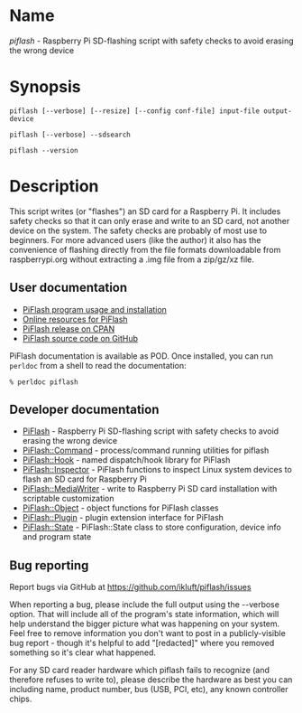 # Name

*piflash* - Raspberry Pi SD-flashing script with safety checks to avoid erasing the wrong device

# Synopsis

    piflash [--verbose] [--resize] [--config conf-file] input-file output-device

    piflash [--verbose] --sdsearch

    piflash --version

# Description

This script writes (or "flashes") an SD card for a Raspberry Pi. It includes safety checks so that it can only erase and write to an SD card, not another device on the system. The safety checks are probably of most use to beginners. For more advanced users (like the author) it also has the convenience of flashing directly from the file formats downloadable from raspberrypi.org without extracting a .img file from a zip/gz/xz file.

## User documentation

* [PiFlash program usage and installation](https://metacpan.org/pod/distribution/PiFlash/bin/piflash)
* [Online resources for PiFlash](https://github.com/ikluft/piflash/blob/master/doc/resources.md)
* [PiFlash release on CPAN](https://metacpan.org/release/PiFlash)
* [PiFlash source code on GitHub](https://github.com/ikluft/piflash)

PiFlash documentation is available as POD.
Once installed, you can run `perldoc` from a shell to read the documentation:
 
    % perldoc piflash
 
## Developer documentation


* [PiFlash](https://metacpan.org/pod/PiFlash) - Raspberry Pi SD-flashing script with safety checks to avoid erasing the wrong device
* [PiFlash::Command](https://metacpan.org/pod/PiFlash::Command) - process/command running utilities for piflash
* [PiFlash::Hook](https://metacpan.org/pod/PiFlash::Hook) - named dispatch/hook library for PiFlash
* [PiFlash::Inspector](https://metacpan.org/pod/PiFlash::Inspector) - PiFlash functions to inspect Linux system devices to flash an SD card for Raspberry Pi
* [PiFlash::MediaWriter](https://metacpan.org/pod/PiFlash::MediaWriter) - write to Raspberry Pi SD card installation with scriptable customization
* [PiFlash::Object](https://metacpan.org/pod/PiFlash::Object) - object functions for PiFlash classes
* [PiFlash::Plugin](https://metacpan.org/pod/PiFlash::Plugin) - plugin extension interface for PiFlash
* [PiFlash::State](https://metacpan.org/pod/PiFlash::State) - PiFlash::State class to store configuration, device info and program state

## Bug reporting

Report bugs via GitHub at https://github.com/ikluft/piflash/issues

When reporting a bug, please include the full output using the --verbose option. That will include all of the
program's state information, which will help understand the bigger picture what was happening on your system.
Feel free to remove information you don't want to post in a publicly-visible bug report - though it's helpful
to add "[redacted]" where you removed something so it's clear what happened.

For any SD card reader hardware which piflash fails to recognize (and therefore refuses to write to),
please describe the hardware as best you can including name, product number, bus (USB, PCI, etc),
any known controller chips.
